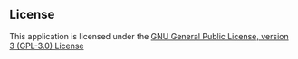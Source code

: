 License
-------

This application is licensed under the [GNU General Public License, version 3 (GPL-3.0) License](http://www.gnu.org/licenses/gpl-3.0.html)
